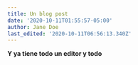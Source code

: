 ```yaml
---
title: Un blog post
date: '2020-10-11T01:55:57-05:00'
author: Jane Doe
last_edited: '2020-10-11T06:56:13.340Z'
---
```

**Y ya tiene todo un editor y todo**